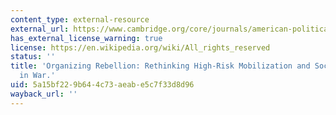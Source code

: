 ```yaml
---
content_type: external-resource
external_url: https://www.cambridge.org/core/journals/american-political-science-review/article/organizing-rebellion-rethinking-high-risk-mobilization-and-social-networks-in-war/585B17B7BAF8EA76E10758B2ECB78782
has_external_license_warning: true
license: https://en.wikipedia.org/wiki/All_rights_reserved
status: ''
title: 'Organizing Rebellion: Rethinking High-Risk Mobilization and Social Networks
  in War.'
uid: 5a15bf22-9b64-4c73-aeab-e5c7f33d8d96
wayback_url: ''
---
```

